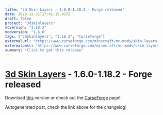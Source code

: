 ```yaml
---
title: "3d Skin Layers - 1.6.0-1.18.2 - Forge released"
date: 2023-12-31T17:41:15.437Z
draft: false
project: "3dskinlayers"
mcversion: "1.18.2"
modversion: "1.6.0"
tags: ["3dskinlayers", "1.18.2", "Curseforge"]
externalurl: "https://www.curseforge.com/minecraft/mc-mods/skin-layers-3d/files/4997324"
externalpost: "https://www.curseforge.com/minecraft/mc-mods/skin-layers-3d/files/4997324"
summary: "Click to get this release"
---
```

# [3d Skin Layers](/project/3dskinlayers) - 1.6.0-1.18.2 - Forge released
Download [this](https://www.curseforge.com/minecraft/mc-mods/skin-layers-3d/files/4997324) version or check out the [CurseForge](https://www.curseforge.com/minecraft/mc-mods/skin-layers-3d) page!

Autogenerated post, check the link above for the changelog!
